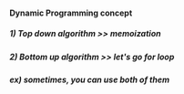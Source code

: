 #### Dynamic Programming concept

##### 1) Top down algorithm >> memoization
##### 2) Bottom up algorithm >> let's go for loop
##### ex) sometimes, you can use both of them